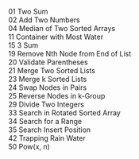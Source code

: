 01 Two Sum  
02 Add Two Numbers  
04 Median of Two Sorted Arrays  
11 Container with Most Water  
15 3 Sum  
19 Remove Nth Node from End of List  
20 Validate Parentheses  
21 Merge Two Sorted Lists  
23 Merge k Sorted Lists  
24 Swap Nodes in Pairs  
25 Reverse Nodes in k-Group  
29 Divide Two Integers  
33 Search in Rotated Sorted Array  
34 Search for a Range  
35 Search Insert Position  
42 Trapping Rain Water  
50 Pow(x, n)  